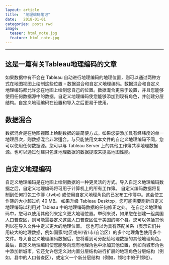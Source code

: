 ```yaml
---
layout: article
title:  "地理编码笔记"
date:   2018-01-01
categories: posts rwd
image:
  teaser: html_note.jpg
  feature: html_note.jpg
---
```

---
这是一篇有关Tableau地理编码的文章
--------
如果数据中有不会在 Tableau 自动进行地理编码的地理位置，则可以通过两种方式在地图视图上绘制这些位置 – 数据混合和自定义地理编码。数据混合和自定义地理编码都允许您在地图上绘制您自己的位置。数据混合更易于设置，并且您能够使用任何数据源中的数据。自定义地理编码使您能够添加到现有角色，并创建分层结构。自定义地理编码在设置和导入之后更易于使用。
## 数据混合
数据混合是在地图视图上绘制数据的最简便方式。如果您要添加具有经纬度的单一地理层次，则数据混合非常适合。与只能使用文本文件的自定义地理编码不同，您可以使用任何数据源。您可以与 Tableau Server 上的其他工作簿共享地理数据源。也可以通过创建只包含地理数据的数据提取来提高地图性能。

## 自定义地理编码
自定义地理编码是在地图上绘制数据的一种更灵活的方式。导入自定义地理编码数据之后，自定义地理编码将可用于计算机上的所有工作簿。 自定义编码数据将复制到任何打包工作簿 (.twbx) 或使用自定义地理角色的已发布工作簿中。这会使工作簿的大小超过约 40 MB。
如果升级 Tableau Desktop，您可能需要刷新自定义地理编码以利用对 Tableau 中的地理编码数据的任何修正之处。
在自定义地理编码中，您可以使用其他列来定义更大地理位置。举例来说，如果您在创建一组美国人口普查区，则可能需要定义这些人口普查区位于美国的哪个县。您可以包括其他列以在导入文件中定义更大的地理位置。
您也可以为具有匹配关系（表示它们共用较大的地理数据，例如国家/地区或州/省/市/自治区）的多个地理角色使用多个文件。导入自定义地理编码数据后，您将看到可分配给地理数据的其他地理角色。
最后，自定义地理编码使您能够向现有地理角色中添加其他位置，例如向城市角色中添加新城市。它还允许您定义对内置分层结构进行扩展的地理角色分层结构（例如，县中的人口普查区），或定义一个新分层结构（例如，领地中的子领地）。